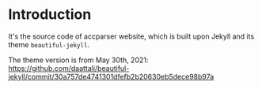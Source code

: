 
# Introduction

It's the source code of accparser website, which is built upon Jekyll and its theme `beautiful-jekyll`.

The theme version is from May 30th, 2021:
https://github.com/daattali/beautiful-jekyll/commit/30a757de4741301dfefb2b20630eb5dece98b97a
